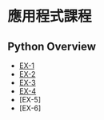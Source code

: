 # 應用程式課程

## Python Overview
- [EX-1](https://colab.research.google.com/drive/1knzO8vqC7cAEkaJB6j3qcgDVgbUZvqaL)
- [EX-2](https://colab.research.google.com/drive/19zCEXxEstMwFNFc8HfoM_rT8KOrGMO1K)
- [EX-3](https://colab.research.google.com/drive/1bnrhWpAgV6752z3FjzNJRUQzCqO049xr)
- [EX-4](https://colab.research.google.com/drive/1S878O7uqh2aGIdhqEXHKJIML2O9jMkKN?usp=drive_link)
- [EX-5]
- [EX-6]
